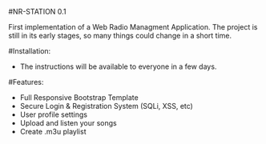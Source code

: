 #NR-STATION 0.1

First implementation of a Web Radio Managment Application.
The project is still in its early stages, so many things could change in a short time.

#Installation: 

- The instructions will be available to everyone in a few days.

#Features:

- Full Responsive Bootstrap Template
- Secure Login & Registration System (SQLi, XSS, etc)
- User profile settings
- Upload and listen your songs
- Create .m3u playlist




